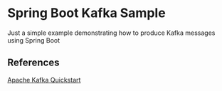 # Spring Boot Kafka Sample

Just a simple example demonstrating how to produce Kafka messages using Spring Boot

## References

[Apache Kafka Quickstart  ](https://kafka.apache.org/quickstart)
